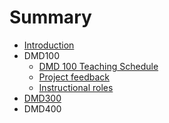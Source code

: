 # Summary

* [Introduction](README.md)
* DMD100
  * [DMD 100 Teaching Schedule](dmd-100-schedule.md)
  * [Project feedback](project-feedback.md)
  * [Instructional roles](instructional-roles.md)
* [DMD300](dmd300.md)
* DMD400

